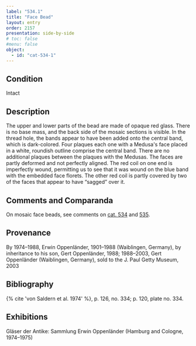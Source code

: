 ```yaml
---
label: "534.1"
title: "Face Bead"
layout: entry
order: 2157
presentation: side-by-side
# toc: false
#menu: false 
object:
  - id: "cat-534-1"
---
```


## Condition

Intact

## Description

The upper and lower parts of the bead are made of opaque red glass. There is no base mass, and the back side of the mosaic sections is visible. In the thread hole, the bands appear to have been added onto the central band, which is dark-colored. Four plaques each one with a Medusa's face placed in a white, roundish outline comprise the central band. There are no additional plaques between the plaques with the Medusas. The faces are partly deformed and not perfectly aligned. The red coil on one end is imperfectly wound, permitting us to see that it was wound on the blue band with the embedded face florets. The other red coil is partly covered by two of the faces that appear to have “sagged” over it.  

## Comments and Comparanda

On mosaic face beads, see comments on [cat. 534](/catalogue/cat-534) and [535](/catalogue/cat-535).

## Provenance

By 1974–1988, Erwin Oppenländer, 1901–1988 (Waiblingen, Germany), by inheritance to his son, Gert Oppenländer, 1988; 1988–2003, Gert Oppenländer (Waiblingen, Germany), sold to the J. Paul Getty Museum, 2003

## Bibliography

{% cite 'von Saldern et al. 1974' %}, p. 126, no. 334; p. 120, plate no. 334.

## Exhibitions

Gläser der Antike: Sammlung Erwin Oppenländer (Hamburg and Cologne, 1974–1975)